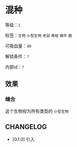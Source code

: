 # 混种

等级：`1`

标签：`生物` `小型生物` `老鼠` `青蛙` `蜗牛` `鹿`

可吸血量：`40`

解锁条件：`?`

内部id：`?`

## 效果

### 缝合

这个生物视为所有类型的 `小型生物`

## CHANGELOG

- [0.1.0] 引入
